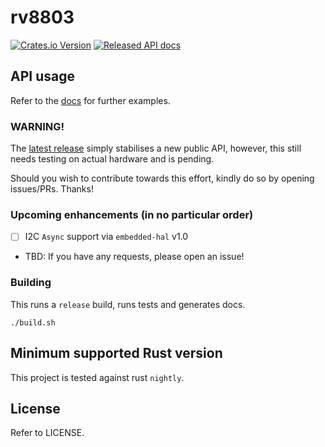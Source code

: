 # rv8803

[![Crates.io Version](https://img.shields.io/crates/v/rv8803)](https://crates.io/crates/rv8803)
[![Released API docs](https://img.shields.io/docsrs/rv8803)](https://docs.rs/rv8803/)

## API usage

Refer to the [docs](https://docs.rs/rv8803/latest/rv8803/) for further examples.

### WARNING!

The [latest release](https://crates.io/crates/rv8803) simply stabilises a new public API, however, this still needs testing on actual hardware and is pending.

Should you wish to contribute towards this effort, kindly do so by opening issues/PRs.  Thanks!

### Upcoming enhancements (in no particular order)

- [ ] I2C `Async` support via `embedded-hal` v1.0
- TBD: If you have any requests, please open an issue!

### Building

This runs a `release` build, runs tests and generates docs.

```shell script
./build.sh
```


## Minimum supported Rust version

This project is tested against rust `nightly`.

## License

Refer to LICENSE.